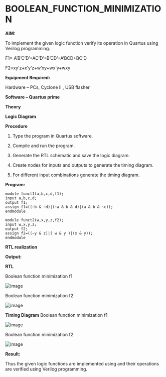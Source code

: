 # BOOLEAN_FUNCTION_MINIMIZATION

**AIM:**

To implement the given logic function verify its operation in Quartus using Verilog programming.

F1= A’B’C’D’+AC’D’+B’CD’+A’BCD+BC’D 

F2=xy’z+x’y’z+w’xy+wx’y+wxy

**Equipment Required:**

Hardware – PCs, Cyclone II , USB flasher

**Software – Quartus prime**

**Theory**

**Logic Diagram**

**Procedure**

1.	Type the program in Quartus software.

2.	Compile and run the program.

3.	Generate the RTL schematic and save the logic diagram.

4.	Create nodes for inputs and outputs to generate the timing diagram.

5.	For different input combinations generate the timing diagram.


**Program:**
```
module funct1(a,b,c,d,f1);
input a,b,c,d;
output f1;
assign f1=((~b & ~d)|(~a & b & d)|(a & b & ~c));
endmodule

module funct2(w,x,y,z,f2);
input w,x,y,z;
output f2;
assign f2=((~y & z)|( w & y )|(x & y));
endmodule
```


**RTL realization**

**Output:**

**RTL**

Boolean function minimization f1


![image](https://github.com/user-attachments/assets/eb9ca480-0419-4bfa-b842-8d36e59dced1)

Boolean function minimization f2

![image](https://github.com/user-attachments/assets/33f3b362-ead3-447e-b7ad-fd64e133007c)





**Timing Diagram**
Boolean function minimization f1


![image](https://github.com/user-attachments/assets/d4423c3c-a204-4ca1-b220-e186c66cdedf)

Boolean function minimization f2

![image](https://github.com/user-attachments/assets/b0a27df8-462e-425d-9df6-1267e4810ca8)

**Result:**

Thus the given logic functions are implemented using and their operations are verified using Verilog programming.

